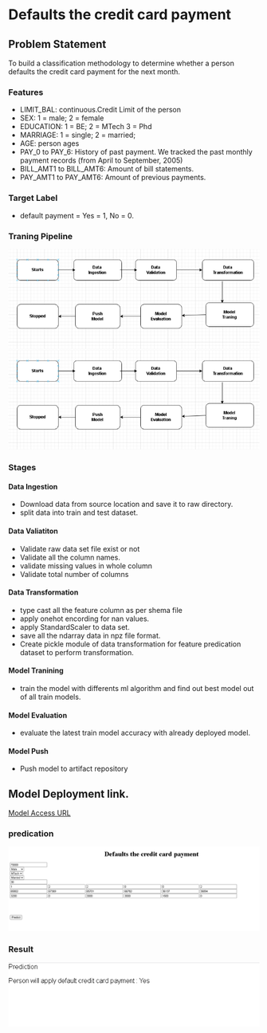 # Defaults the credit card payment

## Problem Statement
To build a classification methodology to determine whether a person defaults the credit card payment for the next month.

### Features
-  LIMIT_BAL: continuous.Credit Limit of the person
-  SEX:  1 = male; 2 = female
-  EDUCATION: 1 = BE; 2 = MTech 3 = Phd
-  MARRIAGE: 1 = single; 2 = married; 
-  AGE: person ages
- PAY_0 to PAY_6: History of past payment. We tracked the past monthly payment records (from April to September, 2005)
- BILL_AMT1 to BILL_AMT6: Amount of bill statements.
- PAY_AMT1 to PAY_AMT6: Amount of previous payments.

### Target Label
- default payment = Yes = 1, No = 0.

### Traning Pipeline
![Screenshot](images\model-train-arch.JPG)
![script_execution_arch](images\model-train-arch.JPG)
### Stages
#### Data Ingestion 
- Download data from source location and save it to raw directory.
- split data into train and test dataset. 

#### Data Valiatiton
- Validate raw data set file exist or not
- Validate all the column names.
- validate missing values in whole column
- Validate total number of columns

#### Data Transformation
- type cast all the feature column as per shema file
- apply onehot encording for nan values.
- apply StandardScaler to data set.
- save all the ndarray data in  npz file format.
- Create pickle module of data transformation for feature predication dataset to perform transformation.

#### Model Tranining
- train the model with differents ml algorithm and find out best model out of all train models.

#### Model Evaluation
- evaluate the latest train model accuracy with already deployed model.

#### Model Push
- Push model to artifact repository


## Model Deployment link.
[Model Access URL](https://ml-classification-model.herokuapp.com/)

### predication
![Screenshot](images\predication.PNG)
### Result
![Screenshot](images\predication_result.PNG)













  
  